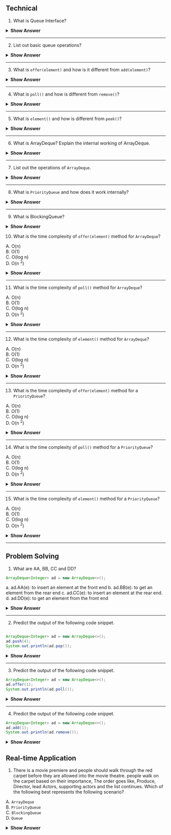 ## Technical

1. What is  Queue Interface?

<details>
<summary><b>Show Answer</b></summary>

> - Queue stores elements before processing and normally queue follows the First in First out principle.
> Consider that there are two states "Ready for processing"(RFP) and " On Hold " (OH), the head is in the "RFP" state and all the elements behind the head are in the "OH" state. so elements in the queue are in pre processing state.
> - Queue Interface is used to implement a queue in java.


</details>

---

2. List out basic queue operations?

<details>
<summary><b>Show Answer</b></summary>

> Along with operations in collections queue has some special operations like

> 1. `offer(element)`: used to add elements to the queue.
> 2. `poll()`: used to get the head element of the queue.
> 3. `element()`: returns head element of the queue.


</details>

---

3. What is `offer(element)` and how is it different from `add(element)`?

<details>
<summary><b>Show Answer</b></summary>

> - `offer(element)` is used to insert elements into queue
> - `offer(element)` returns a boolean value, true if the element is added to the queue and false if otherwise.
> - `add(element)` is also used to insert elements but add returns the element and creates an exception if elements cant be added to the collections.
> - `offer(element)` is prefered over `add(element)` to avoid exceptions in the program. 


</details>

---

4. What is `poll()` and how is different from `remove()`?

<details>
<summary><b>Show Answer</b></summary>

> - `poll()` is used to get head element from the queue.
> - `poll()` returns a the element, returns null if queue is empty.
> - `remove()` is used to delete elements from the queue.
> - `remove()` returns the element and throws an exception when the queue is empty.
> - `poll()` is prefered over `remove()` to avoid exceptions in the program.


</details>

---

5. What is  `element()` and how is different from `peek()`?

<details>
<summary><b>Show Answer</b></summary>

> - `element()` is used to get the head element from the queue, unlike the poll element doesn't remove elements from the queue. returns element or throws an exception if the queue is empty. 
> - `peek()` is used to get the head from the queue.  returns element or returns null if the queue is empty.
> -  `peek()` is prefered over `element()` to avoid excpetions in the program.


</details>

---

6. What is ArrayDeque? Explain the internal working of ArrayDeque.

<details>
<summary><b>Show Answer</b></summary>

> - ArrayDeque is a double-ended queue and it implements the Deque Interface.
> - Along with queue interface methods array, deque has some special methods to add and retrieve elements from both the front and rear end.

</details>

---

7. List out the operations of `ArrayDeque`.

<details>
<summary><b>Show Answer</b></summary>

> 1. `offerFirst(element)`
> 2. `offerLast(element)` similar to `offer(element)`.
> 3. `pollFirst()`
> 4. `pollLast()` similar to `poll()`.
> 5. `getFirst()` similar to `element()`
> 6. `getLast()`
> 7. `peekFirst()` similar to `peek()`
> 8. `peekLast()`



</details>

---

8. What is `PriorityQueue` and how does it work internally?

<details>
<summary><b>Show Answer</b></summary>

> `PriorityQueue` is a queue that stores the elements in general order(ascending) or uses a comparator to sort the elements.

> Internally ` PriorityQueue` is a heap.
> By default elements are stored in the form of a min heap.



</details>

---

9. What is BlockingQueue?

<details>
<summary><b>Show Answer</b></summary>

<blockquote>

- `BlockingQueue` is similar to queue but it supports some operations like waiting for the queue to be non-empty to retrieve an element and waiting till the space is available to insert the elements.

- BlockingQueue doesn't accept null elements.
</blockquote>


</details>

10. What is the time complexity of <code>offer(element)</code> method for `ArrayDeque`?

A. O(n)<br>
B. O(1)<br>
C. O(log n)<br>
D. O(n <sup>2</sup>)

<details>
<summary><b>Show Answer</b></summary>

> B

<details>
<summary><b>Explanation</b></summary>

> In `ArrayDeque` elements are added at the rear end when `offer(element)` is used so time complexity is O(1).

</details>
</details>

---


11. What is the time complexity of <code>poll()</code> method for `ArrayDeque`?

A. O(n)<br>
B. O(1)<br>
C. O(log n)<br>
D. O(n <sup>2</sup>)

<details>
<summary><b>Show Answer</b></summary>

> B

<details>
<summary><b>Explanation</b></summary>

> In `ArrayDeque` elements are retrieved from the front end when `poll()` is used so time complexity is O(1).

</details>
</details>

---

12. What is the time complexity of <code>element()</code> method for `ArrayDeque`?

A. O(n)<br>
B. O(1)<br>
C. O(log n)<br>
D. O(n <sup>2</sup>)

<details>
<summary><b>Show Answer</b></summary>

> B

<details>
<summary><b>Explanation</b></summary>

>  In `ArrayDeque` elements are retrieved but not removed from the front end. When `element()` is used so time complexity is O(1). 

</details>
</details>

---

13. What is the time complexity of <code>offer(element)</code> method for a `PriorityQueue`?

A. O(n)<br>
B. O(1)<br>
C. O(log n)<br>
D. O(n <sup>2</sup>)

<details>
<summary><b>Show Answer</b></summary>

> C

<details>
<summary><b>Explanation</b></summary>

> elements are sorted and stored in the form of a heap in `PriorityQueue`. The time complexity to insert an element using `offer(element)` is O(log n).

</details>
</details>

---


14. What is the time complexity of <code>poll()</code> method for a `PriorityQueue`?

A. O(n)<br>
B. O(1)<br>
C. O(log n)<br>
D. O(n <sup>2</sup>)

<details>
<summary><b>Show Answer</b></summary>

> B

<details>
<summary><b>Explanation</b></summary>

> Elements are sorted in `PrirityQueue`, when ` poll()` is used the first element is retrieved.

</details>
</details>

---

15. What is the time complexity of <code>element()</code> method for a `PriorityQueue`?

A. O(n)<br>
B. O(1)<br>
C. O(log n)<br>
D. O(n <sup>2</sup>)

<details>
<summary><b>Show Answer</b></summary>

> B

<details>
<summary><b>Explanation</b></summary>

> Elements are sorted in `PrirityQueue`, when ` element()` is used the first element is retrieved but not removed.

</details>
</details>

---

## Problem Solving

1.  What are AA, BB, CC and DD?

``` java
ArrayDeque<Integer> ad = new ArrayDeque<>();
```
a. ad.AA(e): to insert an element at the front end
b. ad.BB(e): to get an element from the rear end
c. ad.CC(e): to insert an element at the rear end.
d. ad.DD(e): to get an element from the front end

<details>

<summary><b>Show Answer</b></summary>

<blockquote>


AA is offerFirst() or addFirst().
BB is pollLast() or removeLast().
CC is offer() or add().
DD is poll() or remove().

</blockquote>

</details>

---

2. Predict the output of the following code snippet.

``` java

ArrayDeque<Integer> ad = new ArrayDeque<>();
ad.push(4);
System.out.println(ad.pop());

``` 

<details>

<summary><b>Show Answer</b></summary>

> 4
> ArrayDeque acts like a stack , so `push(element)` and `pop()` can be implemented.

</details>

---

3. Predict the output of the following code snippet. 

``` java
ArrayDeque<Integer> ad = new ArrayDeque<>();
ad.offer(1);
System.out.println(ad.poll());

```

<details>

<summary><b>Show Answer</b></summary>

> 4
> ArrayDeque acts like a queue , so `offer(element)` and `poll()` can be implemented.

</details>

---

4. Predict the output of the following code snippet. 

``` java
ArrayDeque<Integer> ad = new ArrayDeque<>();
ad.add(1);
System.out.println(ad.remove());

```

<details>

<summary><b>Show Answer</b></summary>

> 1
> ArrayDeque acts like a List , so `add(element)` and `remove()` can be implemented.
</details>



## Real-time Application

1. There is a movie premiere and people should walk through the red carpet before they are allowed into the movie theatre. people walk on the carpet based on their importance, The order goes like, Produce, Director, lead Actors, supporting actors and the list continues. Which of the following best represents the following scenario?

A. `ArrayDeque` <br>
B. `PriorityQueue` <br>
C. `BlockingQueue` <br>
D. `Queue` 

<details>

<summary><b> Show Answer </b></summary>

> B

<details>

<summary><b> Explanation </b></summary>

<blockquote>

people are allowed into the theatre based on their priority so the list of people can be stored using a PriorityQueue.

</blockquote>


</details>


</details>


















